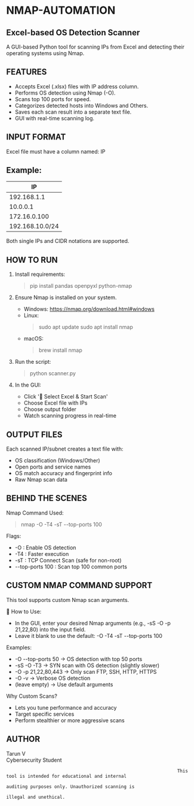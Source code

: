 # NMAP-AUTOMATION


Excel-based OS Detection Scanner
----------------------------------
A GUI-based Python tool for scanning IPs from Excel
and detecting their operating systems using Nmap.

FEATURES
-----------
- Accepts Excel (.xlsx) files with IP address column.
- Performs OS detection using Nmap (-O).
- Scans top 100 ports for speed.
- Categorizes detected hosts into Windows and Others.
- Saves each scan result into a separate text file.
- GUI with real-time scanning log.

INPUT FORMAT
---------------
Excel file must have a column named: IP

Example:
--------
| IP             |
|----------------|
| 192.168.1.1    |
| 10.0.0.1       |
| 172.16.0.100   |
| 192.168.10.0/24|

 Both single IPs and CIDR notations are supported.

HOW TO RUN
-------------
1. Install requirements:
   > pip install pandas openpyxl python-nmap

2. Ensure Nmap is installed on your system.
   - Windows: https://nmap.org/download.html#windows
   - Linux:
     > sudo apt update
     > sudo apt install nmap
   - macOS:
     > brew install nmap

3. Run the script:
   > python scanner.py

4. In the GUI:
   - Click '📂 Select Excel & Start Scan'
   - Choose Excel file with IPs
   - Choose output folder
   - Watch scanning progress in real-time

OUTPUT FILES
---------------
Each scanned IP/subnet creates a text file with:
- OS classification (Windows/Other)
- Open ports and service names
- OS match accuracy and fingerprint info
- Raw Nmap scan data

BEHIND THE SCENES
--------------------
Nmap Command Used:
> nmap -O -T4 -sT --top-ports 100 <target>

Flags:
- -O  : Enable OS detection
- -T4 : Faster execution
- -sT : TCP Connect Scan (safe for non-root)
- --top-ports 100 : Scan top 100 common ports

CUSTOM NMAP COMMAND SUPPORT
------------------------------
This tool supports custom Nmap scan arguments.

🔧 How to Use:
- In the GUI, enter your desired Nmap arguments (e.g., -sS -O -p 21,22,80) into the input field.
- Leave it blank to use the default: -O -T4 -sT --top-ports 100

Examples:
- -O --top-ports 50             → OS detection with top 50 ports
- -sS -O -T3                    → SYN scan with OS detection (slightly slower)
- -O -p 21,22,80,443            → Only scan FTP, SSH, HTTP, HTTPS
- -O -v                        → Verbose OS detection
- (leave empty)                → Use default arguments

Why Custom Scans?
- Lets you tune performance and accuracy
- Target specific services
- Perform stealthier or more aggressive scans


AUTHOR
-----------
Tarun V  
Cybersecurity Student 

                                                                    This tool is intended for educational and internal
                                                                     auditing purposes only. Unauthorized scanning is
                                                                                  illegal and unethical.


